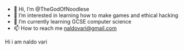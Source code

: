 - 👋 Hi, I’m @TheGodOfNoodlese
- 👀 I’m interested in learning how to make games and ethical hacking 
- 🌱 I’m currently learning GCSE computer science 
- 📫 How to reach me naldovari@gmail.com

<!---
TheGodOfNoodles/TheGodOfNoodles is a ✨ special ✨ repository because its `README.md` (this file) appears on your GitHub profile.
You can click the Preview link to take a look at your changes.
--->

Hi i am naldo vari 
